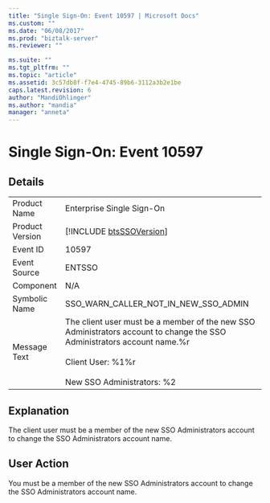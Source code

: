 ```yaml
---
title: "Single Sign-On: Event 10597 | Microsoft Docs"
ms.custom: ""
ms.date: "06/08/2017"
ms.prod: "biztalk-server"
ms.reviewer: ""

ms.suite: ""
ms.tgt_pltfrm: ""
ms.topic: "article"
ms.assetid: 3c57db8f-f7e4-4745-89b6-3112a3b2e1be
caps.latest.revision: 6
author: "MandiOhlinger"
ms.author: "mandia"
manager: "anneta"
---
```

# Single Sign-On: Event 10597
## Details  
  
|                 |                                                                                                                                                                                              |
|-----------------|----------------------------------------------------------------------------------------------------------------------------------------------------------------------------------------------|
|  Product Name   |                                                                                  Enterprise Single Sign-On                                                                                   |
| Product Version |                                                                 [!INCLUDE [btsSSOVersion](../includes/btsssoversion-md.md)]                                                                  |
|    Event ID     |                                                                                            10597                                                                                             |
|  Event Source   |                                                                                            ENTSSO                                                                                            |
|    Component    |                                                                                             N/A                                                                                              |
|  Symbolic Name  |                                                                             SSO_WARN_CALLER_NOT_IN_NEW_SSO_ADMIN                                                                             |
|  Message Text   | The client user must be a member of the new SSO Administrators account to change the SSO Administrators account name.%r<br /><br /> Client User: %1%r<br /><br /> New SSO Administrators: %2 |
  
## Explanation  
 The client user must be a member of the new SSO Administrators account to change the SSO Administrators account name.  
  
## User Action  
 You must be a member of the new SSO Administrators account to change the SSO Administrators account name.